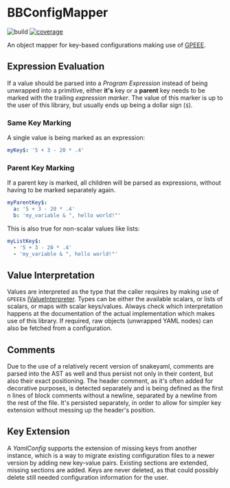 <!-- This file is rendered by https://github.com/BlvckBytes/readme_helper -->

# BBConfigMapper

![build](https://github.com/BlvckBytes/BBConfigMapper/actions/workflows/build.yml/badge.svg)
[![coverage](https://codecov.io/gh/BlvckBytes/BBConfigMapper/branch/main/graph/badge.svg?token=SDSITT1P18)](https://codecov.io/gh/BlvckBytes/BBConfigMapper)

An object mapper for key-based configurations making use of [GPEEE](https://github.com/BlvckBytes/GPEEE).

<!-- #toc -->

## Expression Evaluation

If a value should be parsed into a *Program Expression* instead of being unwrapped into a primitive, either **it's** key or a
**parent** key needs to be marked with the trailing *expression marker*. The value of this marker is up to the user of this library,
but usually ends up being a dollar sign (`$`).

### Same Key Marking

A single value is being marked as an expression:

```yaml
myKey$: '5 + 3 - 20 * .4'
```

### Parent Key Marking

If a parent key is marked, all children will be parsed as expressions, without having to be marked separately again.

```yaml
myParentKey$:
  a: '5 + 3 - 20 * .4'
  b: 'my_variable & ", hello world!"'
```

This is also true for non-scalar values like lists:

```yaml
myListKey$:
  - '5 + 3 - 20 * .4'
  - 'my_variable & ", hello world!"'
```

## Value Interpretation

Values are interpreted as the type that the caller requires by making use of `GPEEE`s [IValueInterpreter](https://github.com/BlvckBytes/GPEEE/blob/main/src/main/java/me/blvckbytes/gpeee/interpreter/IValueInterpreter.java). Types
can be either the available scalars, or lists of scalars, or maps with scalar keys/values. Always check which interpretation happens at the documentation
of the actual implementation which makes use of this library. If required, raw objects (unwrapped YAML nodes) can also be fetched from a configuration.

## Comments

Due to the use of a relatively recent version of snakeyaml, comments are parsed into the AST as well and thus persist
not only in their content, but also their exact positioning. The header comment, as it's often added for decorative purposes,
is detected separately and is being defined as the first n lines of block comments without a newline, separated by a newline
from the rest of the file. It's persisted separately, in order to allow for simpler key extension without messing up the header's
position.

## Key Extension

A *YamlConfig* supports the extension of missing keys from another instance, which is a way to migrate existing configuration files
to a newer version by adding new key-value pairs. Existing sections are extended, missing sections are added. Keys are never deleted,
as that could possibly delete still needed configuration information for the user.